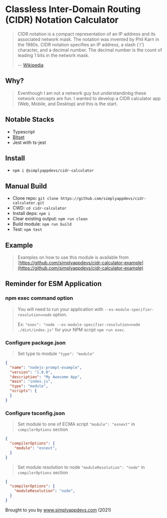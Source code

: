 # Classless Inter-Domain Routing (CIDR) Notation Calculator

> CIDR notation is a compact representation of an IP address and its associated network mask. The notation was invented by Phil Karn in the 1980s. CIDR notation specifies an IP address, a slash ('/') character, and a decimal number. The decimal number is the count of leading 1 bits in the network mask.
>
> -- [Wikipedia](https://www.google.com/url?sa=t&rct=j&q=&esrc=s&source=web&cd=&cad=rja&uact=8&ved=2ahUKEwi1-cenwurxAhXvYd8KHf_tD0kQFjAHegQIChAD&url=https%3A%2F%2Fen.wikipedia.org%2Fwiki%2FClassless_Inter-Domain_Routing%23%3A~%3Atext%3DCIDR%2520notation%2520is%2520a%2520compact%2Cbits%2520in%2520the%2520network%2520mask.&usg=AOvVaw2nDWDw7Awi2gjUL2lcmRkI)

## Why?

> Eventhough I am not a network guy but understandinbg these network concepts are fun. I wanted to develop a CIDR calculator app (Web, Mobile, and Desktop) and this is the start.

## Notable Stacks

* Typescript
* [Bitset](https://www.npmjs.com/package/bitset)
* Jest with ts-jest

## Install

* `npm i @simplyappdevs/cidr-calculator`

## Manual Build

* Clone repo: `git clone https://github.com/simplyappdevs/cidr-calculator.git`
* CWD: `cd cidr-calculator`
* Install deps: `npm i`
* Clear existing output: `npm run clean`
* Build module: `npm run build`
* Test: `npm test`

## Example

> Examples on how to use this module is available from [https://github.com/simplyappdevs/cidr-calculator-example](https://github.com/simplyappdevs/cidr-calculator-example)

## Reminder for ESM Application

### npm exec command option

> You will need to run your application with `--es-module-specifier-resolution=node` option.
>
> Ex: `"exec": "node --es-module-specifier-resolution=node ./dist/index.js"` for your NPM script `npm run exec`.

### Configure package.json

> Set type to module `"type": "module"`

```json
{
  "name": "nodejs-prompt-example",
  "version": "1.0.0",
  "description": "My Awesome App",
  "main": "index.js",
  "type": "module",
  "scripts": {
  }
}
```

### Configure tsconfig.json

> Set module to one of ECMA script `"module": "esnext"` in `compilerOptions` section

```json
{
  "compilerOptions": {
    "module": "esnext",
  }
}
```

> Set module resolution to node `"moduleResolution": "node"` in `compilerOptions` section

```json
{
  "compilerOptions": {
    "moduleResolution": "node",
  }
}
```

Brought to you by www.simplyappdevs.com (2021)

